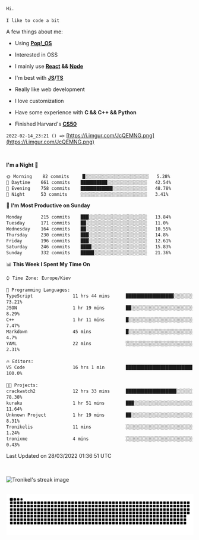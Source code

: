```
Hi.

I like to code a bit
```

A few things about me:

-   Using **[Pop!\_OS](https://pop.system76.com/)**

-   Interested in OSS

-   I mainly use **[React](https://reactjs.org/) && [Node](https://nodejs.org/en/)**

-   I'm best with **[JS](https://www.javascript.com/)/[TS](https://www.typescriptlang.org/)**

-   Really like web development

-   I love customization

-   Have some experience with **C && C++ && Python**

-   Finished Harvard's **[CS50](https://cs50.harvard.edu)**

`2022-02-14_23:21 () =>` [https://i.imgur.com/JcQEMNG.png](https://i.imgur.com/JcQEMNG.png)

<br>

<!--START_SECTION:waka-->
**I'm a Night 🦉** 

```text
🌞 Morning    82 commits     █░░░░░░░░░░░░░░░░░░░░░░░░   5.28% 
🌆 Daytime    661 commits    ██████████░░░░░░░░░░░░░░░   42.54% 
🌃 Evening    758 commits    ████████████░░░░░░░░░░░░░   48.78% 
🌙 Night      53 commits     ░░░░░░░░░░░░░░░░░░░░░░░░░   3.41%

```
📅 **I'm Most Productive on Sunday** 

```text
Monday       215 commits    ███░░░░░░░░░░░░░░░░░░░░░░   13.84% 
Tuesday      171 commits    ██░░░░░░░░░░░░░░░░░░░░░░░   11.0% 
Wednesday    164 commits    ██░░░░░░░░░░░░░░░░░░░░░░░   10.55% 
Thursday     230 commits    ███░░░░░░░░░░░░░░░░░░░░░░   14.8% 
Friday       196 commits    ███░░░░░░░░░░░░░░░░░░░░░░   12.61% 
Saturday     246 commits    ████░░░░░░░░░░░░░░░░░░░░░   15.83% 
Sunday       332 commits    █████░░░░░░░░░░░░░░░░░░░░   21.36%

```


📊 **This Week I Spent My Time On** 

```text
⌚︎ Time Zone: Europe/Kiev

💬 Programming Languages: 
TypeScript               11 hrs 44 mins      ██████████████████░░░░░░░   73.21% 
JSON                     1 hr 19 mins        ██░░░░░░░░░░░░░░░░░░░░░░░   8.29% 
C++                      1 hr 11 mins        █░░░░░░░░░░░░░░░░░░░░░░░░   7.47% 
Markdown                 45 mins             █░░░░░░░░░░░░░░░░░░░░░░░░   4.7% 
YAML                     22 mins             ░░░░░░░░░░░░░░░░░░░░░░░░░   2.31%

🔥 Editors: 
VS Code                  16 hrs 1 min        █████████████████████████   100.0%

🐱‍💻 Projects: 
crackwatch2              12 hrs 33 mins      ███████████████████░░░░░░   78.38% 
kuraku                   1 hr 51 mins        ███░░░░░░░░░░░░░░░░░░░░░░   11.64% 
Unknown Project          1 hr 19 mins        ██░░░░░░░░░░░░░░░░░░░░░░░   8.31% 
Tronikelis               11 mins             ░░░░░░░░░░░░░░░░░░░░░░░░░   1.24% 
tronixme                 4 mins              ░░░░░░░░░░░░░░░░░░░░░░░░░   0.43%

```


 Last Updated on 28/03/2022 01:36:51 UTC
<!--END_SECTION:waka-->

<br>

<p><img align="center" src="https://github-readme-streak-stats.herokuapp.com/?user=Tronikelis&theme=dark" alt="Tronikel's streak image" /></p>

<br>

<img title="" src="https://raw.githubusercontent.com/Tronikelis/Tronikelis/output/github-contribution-grid-snake.svg" alt="very cool snake thingey" data-align="left">
